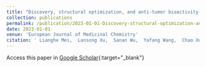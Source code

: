 ```yaml
---
title: "Discovery, structural optimization, and anti-tumor bioactivity evaluations of betulinic acid derivatives as a new type of ROR$gamma$ antagonists"
collection: publications
permalink: /publication/2023-01-01-Discovery-structural-optimization-and-anti-tumor-bioactivity-evaluations-of-betulinic-acid-derivatives-as-a-new-type-of-RORgamma-antagonists
date: 2023-01-01
venue: 'European Journal of Medicinal Chemistry'
citation: ' Lianghe Mei,  Lansong Xu,  Sanan Wu,  Yafang Wang,  Chao Xu,  Lin Wang,  Xingyu Zhang,  Chengcheng Yu,  Hualiang Jiang,  Xianglei Zhang,  Fang Bai,  Chengying Xie, &quot;Discovery, structural optimization, and anti-tumor bioactivity evaluations of betulinic acid derivatives as a new type of ROR$gamma$ antagonists.&quot; European Journal of Medicinal Chemistry, 2023.'
---
```

Access this paper in [Google Scholar](https://scholar.google.com/scholar?q=Discovery,+structural+optimization,+and+anti+tumor+bioactivity+evaluations+of+betulinic+acid+derivatives+as+a+new+type+of+ROR$gamma$+antagonists){:target="_blank"}